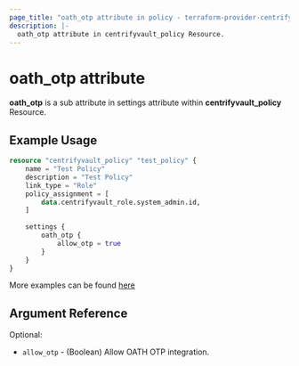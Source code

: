 ```yaml
---
page_title: "oath_otp attribute in policy - terraform-provider-centrifyvault"
description: |-
  oath_otp attribute in centrifyvault_policy Resource.
---
```


# oath_otp attribute

**oath_otp** is a sub attribute in settings attribute within **centrifyvault_policy** Resource.

## Example Usage

```terraform
resource "centrifyvault_policy" "test_policy" {
    name = "Test Policy"
    description = "Test Policy"
    link_type = "Role"
    policy_assignment = [
        data.centrifyvault_role.system_admin.id,
    ]
    
    settings {
        oath_otp {
            allow_otp = true
        }
    }
}
```

More examples can be found [here](../../../examples/centrifyvault_policy/oath_otp.tf)

## Argument Reference

Optional:

- `allow_otp` - (Boolean) Allow OATH OTP integration.
